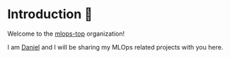 # Introduction 👋

Welcome to the [mlops-top](https://mlops.top) organization!<br>


I am [Daniel](https://github.com/daniel-mizsak) and I will be sharing my MLOps related projects with you here.

